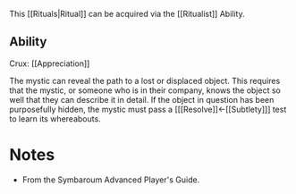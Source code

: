 This [[Rituals|Ritual]] can be acquired via the [[Ritualist]] Ability.
## Ability
Crux: [[Appreciation]]

The mystic can reveal the path to a lost or displaced object. This requires that the mystic, or someone who is in their company, knows the object so well that they can describe it in detail. If the object in question has been purposefully hidden, the mystic must pass a \[[[Resolve]]←[[Subtlety]]\] test to learn its whereabouts.
# Notes
* From the Symbaroum Advanced Player's Guide.